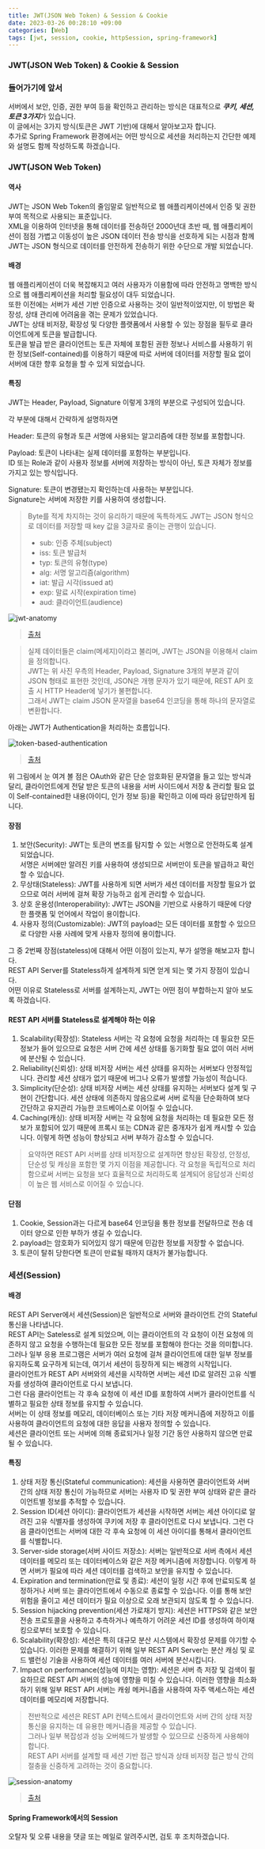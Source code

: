 ```yaml
---
title: JWT(JSON Web Token) & Session & Cookie
date: 2023-03-26 00:28:10 +09:00
categories: [Web]
tags: [jwt, session, cookie, httpSession, spring-framework]
---
```


### JWT(JSON Web Token) & Cookie & Session

### 들어가기에 앞서
서버에서 보안, 인증, 권한 부여 등을 확인하고 관리하는 방식은 대표적으로 ***쿠키, 세션, 토큰 3가지***가 있습니다.  
이 글에서는 3가지 방식(토큰은 JWT 기반)에 대해서 알아보고자 합니다.  
추가로 Spring Framework 환경에서는 어떤 방식으로 세션을 처리하는지 간단한 예제와 설명도 함께 작성하도록 하겠습니다.

### JWT(JSON Web Token)

#### 역사
JWT는 JSON Web Token의 줄임말로 일반적으로 웹 애플리케이션에서 인증 및 권한 부여 목적으로 사용되는 표준입니다.  
XML을 이용하여 인터넷을 통해 데이터를 전송하던 2000년대 초반 때, 웹 애플리케이션이 점점 가볍고 이동성이 높은 JSON 데이터 전송 방식을 선호하게 되는 시점과 함께 JWT는 JSON 형식으로 데이터를 안전하게 전송하기 위한 수단으로 개발 되었습니다.

#### 배경
웹 애플리케이션이 더욱 복잡해지고 여러 사용자가 이용함에 따라 안전하고 명백한 방식으로 웹 애플리케이션을 처리할 필요성이 대두 되었습니다.  
또한 이전에는 서버가 세션 기반 인증으로 사용하는 것이 일반적이었지만, 이 방법은 확장성, 상태 관리에 어려움을 겪는 문제가 있었습니다.  
JWT는 상태 비저장, 확장성 및 다양한 플랫폼에서 사용할 수 있는 장점을 필두로 클라이언트에게 토큰을 발급합니다.  
토큰을 발급 받은 클라이언트는 토큰 자체에 포함된 권한 정보나 서비스를 사용하기 위한 정보(Self-contained)를 이용하기 때문에 따로 서버에 데이터를 저장할 필요 없이 서버에 대한 향후 요청을 할 수 있게 되었습니다.

#### 특징
JWT는 Header, Payload, Signature 이렇게 3개의 부분으로 구성되어 있습니다.

각 부분에 대해서 간략하게 설명하자면

Header: 토큰의 유형과 토큰 서명에 사용되는 알고리즘에 대한 정보를 포함합니다.

Payload: 토큰이 나타내는 실제 데이터를 포함하는 부분입니다.  
ID 또는 Role과 같이 사용자 정보를 서버에 저장하는 방식이 아닌, 토큰 자체가 정보를 가지고 있는 방식입니다.

Signature: 토큰이 변경됐는지 확인하는데 사용하는 부분입니다.  
Signature는 서버에 저장한 키를 사용하여 생성합니다.

> Byte를 적게 차지하는 것이 유리하기 때문에 독특하게도 JWT는 JSON 형식으로 데이터를 저장할 때 key 값을 3글자로 줄이는 관행이 있습니다.
> - sub: 인증 주체(subject)
> - iss: 토큰 발급처
> - typ: 토큰의 유형(type)
> - alg: 서명 알고리즘(algorithm)
> - iat: 발급 시각(issued at)
> - exp: 말료 시작(expiration time)
> - aud: 클라이언트(audience)

![jwt-anatomy](/assets/img/web/auth/jwt-anatomy.png)
> [출처](https://www.ibm.com/docs/en/cics-ts/6.1?topic=cics-json-web-token-jwt)

> 실제 데이터들은 claim(메세지)이라고 불리며, JWT는 JSON을 이용해서 claim을 정의합니다.   
> JWT는 위 사진 우측의 Header, Payload, Signature 3개의 부분과 같이 JSON 형태로 표현한 것인데, JSON은 개행 문자가 있기 때문에, REST API 호출 시 HTTP Header에 넣기가 불편합니다.  
> 그래서 JWT는 claim JSON 문자열을 base64 인코딩을 통해 하나의 문자열로 변환합니다.

아래는 JWT가 Authentication을 처리하는 흐름입니다.

![token-based-authentication](/assets/img/web/auth/token-based-authentication.jpg)
> [출처](https://www.freecodecamp.org/news/how-to-sign-and-validate-json-web-tokens/)

위 그림에서 눈 여겨 볼 점은 OAuth와 같은 단순 암호화된 문자열을 들고 있는 방식과 달리, 클라이언트에게 전달 받은 토큰의 내용을 서버 사이드에서 저장 & 관리할 필요 없이 Self-contained한 내용(아이디, 인가 정보 등)을 확인하고 이에 따라 응답만하게 됩니다.

#### 장점

1. 보안(Security): JWT는 토큰의 변조를 탐지할 수 있는 서명으로 안전하도록 설계되었습니다.  
   서명은 서버에만 알려진 키를 사용하여 생성되므로 서버만이 토큰을 발급하고 확인할 수 있습니다.
2. 무상태(Stateless): JWT를 사용하게 되면 서버가 세션 데이터를 저장할 필요가 없으므로 여러 서버에 걸쳐 확장 가능하고 쉽게 관리할 수 있습니다.
3. 상호 운용성(Interoperability): JWT는 JSON을 기반으로 사용하기 때문에 다양한 플랫폼 및 언어에서 작업이 용이합니다.
4. 사용자 정의(Customizable): JWT의 payload는 모든 데이터를 포함할 수 있으므로 다양한 사용 사례에 맞게 사용자 정의에 용이합니다.

그 중 2번째 장점(stateless)에 대해서 어떤 이점이 있는지, 부가 설명을 해보고자 합니다.  
REST API Server를 Stateless하게 설계하게 되면 얻게 되는 몇 가지 장점이 있습니다.  
어떤 이유로 Stateless로 서버를 설계하는지, JWT는 어떤 점이 부합하는지 알아 보도록 하겠습니다.

#### REST API 서버를 Stateless로 설계해야 하는 이유
1. Scalability(확장성): Stateless 서버는 각 요청에 요청을 처리하는 데 필요한 모든 정보가 들어 있으므로 요청은 서버 간에 세션 상태를 동기화할 필요 없이 여러 서버에 분산될 수 있습니다.
2. Reliability(신뢰성): 상태 비저장 서버는 세션 상태를 유지하는 서버보다 안정적입니다. 관리할 세션 상태가 없기 때문에 버그나 오류가 발생할 가능성이 적습니다.
3. Simplicity(단순성): 상태 비저장 서버는 세션 상태를 유지하는 서버보다 설계 및 구현이 간단합니다. 세션 상태에 의존하지 않음으로써 서버 로직을 단순화하여 보다 간단하고 유지관리 가능한 코드베이스로 이어질 수 있습니다.
4. Caching(캐싱): 상태 비저장 서버는 각 요청에 요청을 처리하는 데 필요한 모든 정보가 포함되어 있기 때문에 프록시 또는 CDN과 같은 중개자가 쉽게 캐시할 수 있습니다. 이렇게 하면 성능이 향상되고 서버 부하가 감소할 수 있습니다.

> 요약하면 REST API 서버를 상태 비저장으로 설계하면 향상된 확장성, 안정성, 단순성 및 캐싱을 포함한 몇 가지 이점을 제공합니다. 각 요청을 독립적으로 처리함으로써 서버는 요청을 보다 효율적으로 처리하도록 설계되어 응답성과 신뢰성이 높은 웹 서비스로 이어질 수 있습니다.

#### 단점

1. Cookie, Session과는 다르게 base64 인코딩을 통한 정보를 전달하므로 전송 데이터 양으로 인한 부하가 생길 수 있습니다.
2. payload는 암호화가 되어있지 않기 때문에 민감한 정보를 저장할 수 없습니다.
3. 토큰이 탈취 당한다면 토큰이 만료될 때까지 대처가 불가능합니다.


### 세션(Session)

#### 배경

REST API Server에서 세션(Session)은 일반적으로 서버와 클라이언트 간의 Stateful 통신을 나타냅니다.  
REST API는 Sateless로 설계 되었으며, 이는 클라이언트의 각 요청이 이전 요청에 의존하지 않고 요청을 수행하는데 필요한 모든 정보를 포함해야 한다는 것을 의미합니다.  
그러나 일부 응용 프로그램은 서버가 여러 요청에 걸쳐 클라이언트에 대한 일부 정보를 유지하도록 요구하게 되는데, 여기서 세션이 등장하게 되는 배경의 시작입니다.  
클라이언트가 REST API 서버와의 세션을 시작하면 서버는 세션 ID로 알려진 고유 식별자를 생성하여 클라이언트로 다시 보냅니다.  
그런 다음 클라이언트는 각 후속 요청에 이 세션 ID를 포함하여 서버가 클라이언트를 식별하고 필요한 상태 정보를 유지할 수 있습니다.  
서버는 이 상태 정보를 메모리, 데이터베이스 또는 기타 저장 메커니즘에 저장하고 이를 사용하여 클라이언트의 요청에 대한 응답을 사용자 정의할 수 있습니다.   
세션은 클라이언트 또는 서버에 의해 종료되거나 일정 기간 동안 사용하지 않으면 만료될 수 있습니다.

#### 특징

1. 상태 저장 통신(Stateful communication): 세션을 사용하면 클라이언트와 서버 간의 상태 저장 통신이 가능하므로 서버는 사용자 ID 및 권한 부여 상태와 같은 클라이언트별 정보를 추적할 수 있습니다.
2. Session ID(세션 아이디): 클라이언트가 세션을 시작하면 서버는 세션 아이디로 알려진 고유 식별자를 생성하여 쿠키에 저장 후 클라이언트로 다시 보냅니다. 그런 다음 클라이언트는 서버에 대한 각 후속 요청에 이 세션 아이디를 통해서 클라이언트를 식별합니다.
3. Server-side storage(서버 사이드 저장소): 서버는 일반적으로 서버 측에서 세션 데이터를 메모리 또는 데이터베이스와 같은 저장 메커니즘에 저장합니다. 이렇게 하면 서버가 필요에 따라 세션 데이터를 검색하고 보안을 유지할 수 있습니다.
4. Expiration and termination(만료 및 종료): 세션이 일정 시간 후에 만료되도록 설정하거나 서버 또는 클라이언트에서 수동으로 종료할 수 있습니다. 이를 통해 보안 위험을 줄이고 세션 데이터가 필요 이상으로 오래 보관되지 않도록 할 수 있습니다.
5. Session hijacking prevention(세션 가로채기 방지): 세션은 HTTPS와 같은 보안 전송 프로토콜을 사용하고 추측하거나 예측하기 어려운 세션 ID를 생성하여 하이재킹으로부터 보호할 수 있습니다.
6. Scalability(확장성): 세션은 특히 대규모 분산 시스템에서 확장성 문제를 야기할 수 있습니다. 이러한 문제를 해결하기 위해 일부 REST API Server는 분산 캐싱 및 로드 밸런싱 기술을 사용하여 세션 데이터를 여러 서버에 분산시킵니다.
7. Impact on performance(성능에 미치는 영향): 세션은 서버 측 저장 및 검색이 필요하므로 REST API 서버의 성능에 영향을 미칠 수 있습니다. 이러한 영향을 최소화하기 위해 일부 REST API 서버는 캐슁 메커니즘을 사용하여 자주 액세스하는 세션 데이터를 메모리에 저장합니다.

> 전반적으로 세션은 REST API 컨텍스트에서 클라이언트와 서버 간의 상태 저장 통신을 유지하는 데 유용한 메커니즘을 제공할 수 있습니다.   
> 그러나 일부 복잡성과 성능 오버헤드가 발생할 수 있으므로 신중하게 사용해야 합니다.   
> REST API 서버를 설계할 때 세션 기반 접근 방식과 상태 비저장 접근 방식 간의 절충을 신중하게 고려하는 것이 중요합니다.

![session-anatomy](/assets/img/web/auth/session-anatomy.png)
> [출처](https://dev.to/thecodearcher/what-really-is-the-difference-between-session-and-token-based-authentication-2o39)

#### Spring Framework에서의 Session

오탈자 및 오류 내용을 댓글 또는 메일로 알려주시면, 검토 후 조치하겠습니다.



